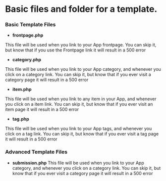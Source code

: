 # Basic files and folder for a template.

### Basic Template Files

- **frontpage.php**

This file will be used when you link to your App frontpage. You can skip it, but know that if you use the Frontpage link
it will result in a 500 error

- **category.php**

This file will be used when you link to your App category, and whenever you click on a category link.
You can skip it, but know that if you ever visit a category page it will result in a 500 error

- **item.php**

This file will be used when you link to any item in your App, and whenever you click on a item link.
You can skip it, but know that if you ever visit an item page it will result in a 500 error

- **tag.php**

This file will be used when you link to your App tags, and whenever you click on a tag link.
You can skip it, but know that if you ever visit a tag page it will result in a 500 error

### Advanced Template Files

- **submission.php**
This file will be used when you link to your App category, and whenever you click on a category link.
You can skip it, but know that if you ever visit a category page it will result in a 500 error


